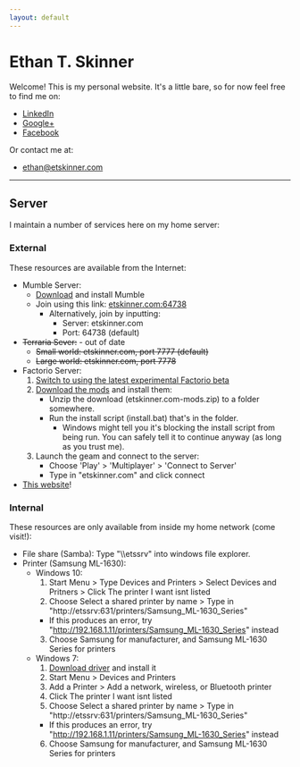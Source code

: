 ```yaml
---
layout: default
---
```


# Ethan T. Skinner
Welcome! This is my personal website. It's a little bare, so for now feel free to find me on:
- [LinkedIn](http://lnkd.in/v55KCt)
- [Google+](https://plus.google.com/+EthanSkinner0)
- [Facebook](https://www.facebook.com/etskinner)

Or contact me at:
- [ethan@etskinner.com](mailto:ethan@etskinner.com)

---

## Server
I maintain a number of services here on my home server:

### External
These resources are available from the Internet:
- Mumble Server:
  - [Download](https://wiki.mumble.info/wiki/Main_Page#Download_Mumble) and install Mumble
  - Join using this link: [etskinner.com:64738](mumble://etskinner.com?title=etskinner.com:64738&version=1.2.0)
    - Alternatively, join by inputting:
      - Server: etskinner.com
      - Port: 64738 (default)
- ~~Terraria Sever:~~ - out of date
  - ~~Small world: etskinner.com, port 7777 (default)~~
  - ~~Large world: etskinner.com, port 7778~~
- Factorio Server:
  1. [Switch to using the latest experimental Factorio beta](https://gyazo.com/9f1c16429953f2b02232a70bcdde5063)
  2. [Download the mods](https://www.etskinner.com/downloads/factorio/etskinner.com-mods.zip) and install them:
     - Unzip the download (etskinner.com-mods.zip) to a folder somewhere.
     - Run the install script (install.bat) that's in the folder.
       - Windows might tell you it's blocking the install script from being run. You can safely tell it to continue anyway (as long as you trust me).
  3. Launch the geam and connect to the server:
     - Choose 'Play' > 'Multiplayer' > 'Connect to Server'
     - Type in "etskinner.com" and click connect
- [This website](index.html)!
### Internal
These resources are only available from inside my home network (come visit!):
- File share (Samba): Type "\\\\etssrv\" into windows file explorer.
- Printer (Samsung ML-1630):
  - Windows 10:
    1. Start Menu > Type Devices and Printers > Select Devices and Pritners > Click The printer I want isnt listed
    2. Choose Select a shared printer by name > Type in "http://etssrv:631/printers/Samsung_ML-1630_Series"
      - If this produces an error, try "http://192.168.1.11/printers/Samsung_ML-1630_Series" instead
    3. Choose Samsung for manufacturer, and Samsung ML-1630 Series for printers
  - Windows 7:
    1. [Download driver](http://www.samsungdrivers.net/samsung-ml-1630-driver/) and install it
    2. Start Menu > Devices and Printers
    3. Add a Printer > Add a network, wireless, or Bluetooth printer
    4. Click The printer I want isnt listed
    5. Choose Select a shared printer by name > Type in "http://etssrv:631/printers/Samsung_ML-1630_Series"
      - If this produces an error, try "http://192.168.1.11/printers/Samsung_ML-1630_Series" instead
    6. Choose Samsung for manufacturer, and Samsung ML-1630 Series for printers
